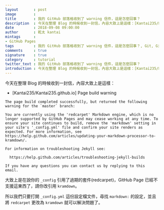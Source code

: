 ```yaml
---
layout       : post
image        : 
title        : 我的 GitHub 部落格收到了 warning 信件，這是怎麼回事？
description  : 今天在整理 Blog 的時候收到一封信，內容大致上是這樣：[Kantai235/Kantai235.github.io] Page build warning ...
date         : 2018-09-08 09:00:00
author       : 乾太 kantai
mintags      :
- GitHub Pages
tags         : 我的 GitHub 部落格收到了 warning 信件，這是怎麼回事？, Git, GitServer, Server, Gitea, GitHub, Page, build, warning, Blog, email, mail
comments     : true
signature    : true
category     : tutorial
twitter_text : 我的 GitHub 部落格收到了 warning 信件，這是怎麼回事？
introduction : 今天在整理 Blog 的時候收到一封信，內容大致上是這樣：[Kantai235/Kantai235.github.io] Page build warning ...
---
```


今天在整理 Blog 的時候收到一封信，內容大致上是這樣：

- [Kantai235/Kantai235.github.io] Page build warning

```
The page build completed successfully, but returned the following warning for the `master` branch:

You are currently using the 'redcarpet' Markdown engine, which is no longer supported by GitHub Pages and may cease working at any time. To ensure your site continues to build, remove the 'markdown' setting in your site's '_config.yml' file and confirm your site renders as expected. For more information, see https://help.github.com/articles/updating-your-markdown-processor-to-kramdown/.

For information on troubleshooting Jekyll see:

  https://help.github.com/articles/troubleshooting-jekyll-builds

If you have any questions you can contact us by replying to this email.
```

大致上是在說你的 `_config` 引用了過期的套件(redcarpet)，GitHub Page 已經不支援這東西了，請你改引用 `kramdown`。

所以我們只要打開 `_config.yml` 這份設定檔文件，尋找 `markdown:` 的設定，並且將 `redcarpet` 更改為 `kramdown` 就可以解決問題了。